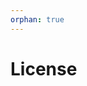 ```yaml
---
orphan: true
---
```


# License

```{include} ../LICENSE

```
                                                                                                                                       